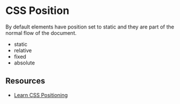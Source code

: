 # CSS Position

By default elements have position set to static and they are part of the normal flow of the document.

- static
- relative
- fixed
- absolute

## Resources

- [Learn CSS Positioning](https://ishadeed.com/article/learn-css-positioning/)